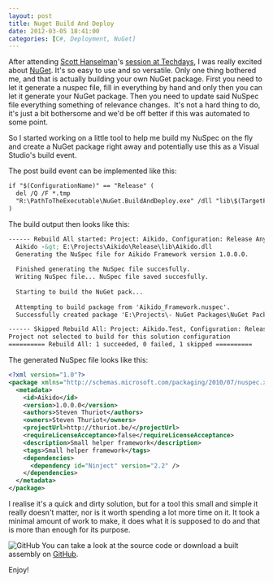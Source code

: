 ```yaml
---
layout: post
title: Nuget Build And Deploy
date: 2012-03-05 18:41:00
categories: [C#, Deployment, NuGet]
---
```


After attending [Scott Hanselman](http://www.hanselman.com)'s [session at Techdays](http://channel9.msdn.com/Events/TechDays/TechDays-2011-Belgium/KEY01), I was really excited about [NuGet](http://nuget.org/).  It's so easy to use and so versatile. Only one thing bothered me, and  that is actually building your own NuGet package. First you need to let  it generate a nuspec file, fill in everything by hand and only then you  can let it generate your NuGet package. Then you need to update said  NuSpec file everything something of relevance changes.  It's not a hard  thing to do, it's just a bit bothersome and we'd be off better if this  was automated to some point.

So I started working on a little tool to help me build my NuSpec on  the fly and create a NuGet package right away and potentially use this  as a Visual Studio's build event.

The post build event can be implemented like this:

```xml
if "$(ConfigurationName)" == "Release" (  
  del /Q /F *.tmp
  "R:\PathToTheExecutable\NuGet.BuildAndDeploy.exe" /dll "lib\$(TargetFileName)" /outputdir "$(TargetDir)\.." /projectUrl http://thuriot.be/ /tags Small helper framework /dependencies "Ninject 2.2"
)
```

The build output then looks like this:

```xml
------ Rebuild All started: Project: Aikido, Configuration: Release Any CPU ------
  Aikido -&gt; E:\Projects\Aikido\Release\lib\Aikido.dll
  Generating the NuSpec file for Aikido Framework version 1.0.0.0.
  
  Finished generating the NuSpec file succesfully.
  Writing NuSpec file... NuSpec file saved succesfully.
  
  Starting to build the NuGet pack...
  
  Attempting to build package from 'Aikido_Framework.nuspec'.
  Successfully created package 'E:\Projects\- NuGet Packages\NuGet Packages\Aikido_Framework.1.0.0.0.nupkg'.

------ Skipped Rebuild All: Project: Aikido.Test, Configuration: Release Any CPU ------
Project not selected to build for this solution configuration 
========== Rebuild All: 1 succeeded, 0 failed, 1 skipped ==========
```

The generated NuSpec file looks like this:

```xml
<?xml version="1.0"?>
<package xmlns="http://schemas.microsoft.com/packaging/2010/07/nuspec.xsd">
  <metadata>
    <id>Aikido</id>
    <version>1.0.0.0</version>
    <authors>Steven Thuriot</authors>
    <owners>Steven Thuriot</owners>
    <projectUrl>http://thuriot.be/</projectUrl>
    <requireLicenseAcceptance>false</requireLicenseAcceptance>
    <description>Small helper framework</description>
    <tags>Small helper framework</tags>
    <dependencies>
      <dependency id="Ninject" version="2.2" />
    </dependencies>
  </metadata>
</package>
```

I realise it's a quick and dirty solution, but for a tool this small and simple it really doesn't matter, nor is it worth spending a lot more time on it. It took a minimal amount of work to make, it does what it is supposed to do and that is more than enough for its purpose.

![GitHub](//cdn.thuriot.be/GithubIcon.png) You can take a look at the source code or download a built assembly on [GitHub](https://github.com/StevenThuriot/NuGet-Build-And-Deploy).

Enjoy!